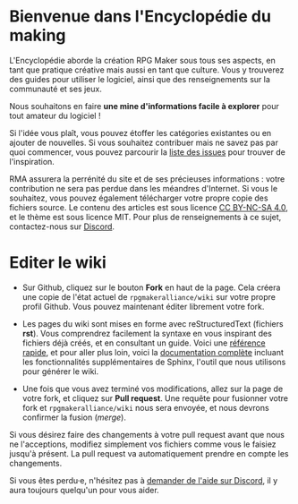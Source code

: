 # Bienvenue dans l'Encyclopédie du making

L'Encyclopédie aborde la création RPG Maker sous tous ses aspects, en tant que pratique créative mais aussi en tant que culture. Vous y trouverez des guides pour utiliser le logiciel, ainsi que des renseignements sur la communauté et ses jeux.

Nous souhaitons en faire **une mine d'informations facile à explorer** pour tout amateur du logiciel !

Si l'idée vous plaît, vous pouvez étoffer les catégories existantes ou en ajouter de nouvelles. Si vous souhaitez contribuer mais ne savez pas par quoi commencer, vous pouvez parcourir la [liste des issues](https://github.com/rpgmakeralliance/wiki/issues) pour trouver de l'inspiration.

RMA assurera la perrénité du site et de ses précieuses informations : votre contribution ne sera pas perdue dans les méandres d'Internet. Si vous le souhaitez, vous pouvez également télécharger votre propre copie des fichiers source. Le contenu des articles est sous licence [CC BY-NC-SA 4.0](https://creativecommons.org/licenses/by-nc-sa/4.0/), et le thème est sous licence MIT. Pour plus de renseignements à ce sujet, contactez-nous sur [Discord](https://discord.gg/RrBppaj).

# Editer le wiki

* Sur Github, cliquez sur le bouton **Fork** en haut de la page. Cela créera une copie de l'état actuel de `rpgmakeralliance/wiki` sur votre propre profil Github. Vous pouvez maintenant éditer librement votre fork.

* Les pages du wiki sont mises en forme avec reStructuredText (fichiers **rst**). Vous comprendrez facilement la syntaxe en vous inspirant des fichiers déjà créés, et en consultant un guide. Voici une [référence rapide](http://docutils.sourceforge.net/docs/user/rst/quickref.html), et pour aller plus loin, voici la [documentation complète](http://www.sphinx-doc.org/en/master/usage/restructuredtext/index.html) incluant les fonctionnalités supplémentaires de Sphinx, l'outil que nous utilisons pour générer le wiki.

* Une fois que vous avez terminé vos modifications, allez sur la page de votre fork, et cliquez sur **Pull request**. Une requête pour fusionner votre fork et `rpgmakeralliance/wiki` nous sera envoyée, et nous devrons confirmer la fusion (*merge*).

Si vous désirez faire des changements à votre pull request avant que nous ne l'acceptions, modifiez simplement vos fichiers comme vous le faisiez jusqu'à présent. La pull request va automatiquement prendre en compte les changements.

Si vous êtes perdu·e, n'hésitez pas à [demander de l'aide sur Discord](https://discord.gg/RrBppaj), il y aura toujours quelqu'un pour vous aider.

